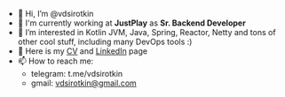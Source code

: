 - 👋 Hi, I’m @vdsirotkin
- 🤠 I'm currently working at **JustPlay** as **Sr. Backend Developer**
- 👀 I’m interested in Kotlin JVM, Java, Spring, Reactor, Netty and tons of other cool stuff, including many DevOps tools :)
- 📝 Here is my [CV](https://github.com/vdsirotkin/vdsirotkin/blob/main/Resume-Vitaliy-Sirotkin.pdf) and [LinkedIn](https://www.linkedin.com/in/vdsirotkin/) page
- 📫  How to reach me:
  * telegram: t.me/vdsirotkin
  * gmail: vdsirotkin@gmail.com
